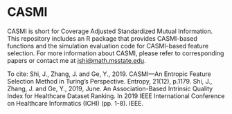 # CASMI
CASMI is short for Coverage Adjusted Standardized Mutual Information. This repository includes an R package that provides CASMI-based functions and the simulation evaluation code for CASMI-based feature selection.
For more information about CASMI, please refer to corresponding papers or contact me at jshi@math.msstate.edu.

To cite:
Shi, J., Zhang, J. and Ge, Y., 2019. CASMI—An Entropic Feature Selection Method in Turing’s Perspective. Entropy, 21(12), p.1179.
Shi, J., Zhang, J. and Ge, Y., 2019, June. An Association-Based Intrinsic Quality Index for Healthcare Dataset Ranking. In 2019 IEEE International Conference on Healthcare Informatics (ICHI) (pp. 1-8). IEEE.
